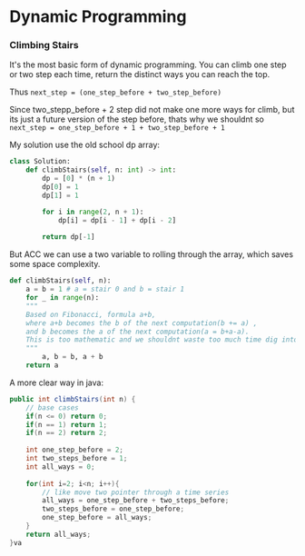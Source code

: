 # Dynamic Programming

### Climbing Stairs

It's the most basic form of dynamic programming. You can climb one step or two step each time, return the distinct ways you can reach the top.&#x20;

Thus `next_step = (one_step_before + two_step_before)`

Since two\_stepp\_before + 2 step did not make one more ways for climb, but its just a future version of the step before, thats why we shouldnt so  `next_step = one_step_before + 1 + two_step_before + 1`

My solution use the old school dp array:

```python
class Solution:
    def climbStairs(self, n: int) -> int:
        dp = [0] * (n + 1)
        dp[0] = 1
        dp[1] = 1

        for i in range(2, n + 1):
            dp[i] = dp[i - 1] + dp[i - 2]
        
        return dp[-1]
```

But ACC we can use a two variable to rolling through the array, which saves some space complexity.



```python
def climbStairs(self, n):
    a = b = 1 # a = stair 0 and b = stair 1
    for _ in range(n):
    """
    Based on Fibonacci, formula a+b, 
    where a+b becomes the b of the next computation(b += a) ,
    and b becomes the a of the next computation(a = b+a-a).
    This is too mathematic and we shouldnt waste too much time dig into it,
    """
        a, b = b, a + b 
    return a
```

A more clear way in java:

```java
public int climbStairs(int n) {
    // base cases
    if(n <= 0) return 0;
    if(n == 1) return 1;
    if(n == 2) return 2;
    
    int one_step_before = 2;
    int two_steps_before = 1;
    int all_ways = 0;
    
    for(int i=2; i<n; i++){
        // like move two pointer through a time series
    	all_ways = one_step_before + two_steps_before;
    	two_steps_before = one_step_before;
        one_step_before = all_ways;
    }
    return all_ways;
}va
```
